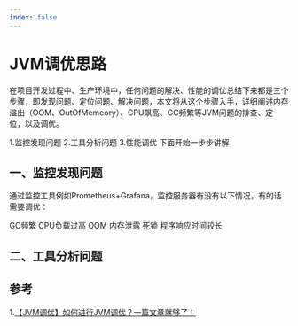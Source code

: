 ```yaml
---
index: false
---
```

# JVM调优思路
在项目开发过程中、生产环境中，任何问题的解决、性能的调优总结下来都是三个步骤，即发现问题、定位问题、解决问题，本文将从这个步骤入手，详细阐述内存溢出（OOM、OutOfMemeory）、CPU飙高、GC频繁等JVM问题的排查、定位，以及调优。

1.监控发现问题
2.工具分析问题
3.性能调优
下面开始一步步讲解

## 一、监控发现问题
通过监控工具例如Prometheus+Grafana，监控服务器有没有以下情况，有的话需要调优：

GC频繁
CPU负载过高
OOM
内存泄露
死锁
程序响应时间较长

## 二、工具分析问题


## 参考
1.[【JVM调优】如何进行JVM调优？一篇文章就够了！](https://blog.csdn.net/qq_40991313/article/details/132382094)